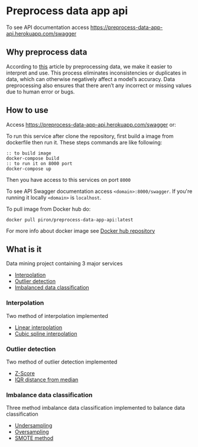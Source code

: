 # Preprocess data app api
To see API documentation access https://preprocess-data-app-api.herokuapp.com/swagger
## Why preprocess data
According to [this](https://learn.g2.com/data-preprocessing#:~:text=By%20preprocessing%20data%2C%20we%20make,to%20human%20error%20or%20bugs.) article by preprocessing data, we make it easier to interpret and use. This process eliminates inconsistencies or duplicates in data, which can otherwise negatively affect a model’s accuracy. Data preprocessing also ensures that there aren’t any incorrect or missing values due to human error or bugs.
## How to use
Access https://preprocess-data-app-api.herokuapp.com/swagger or:

To run this service after clone the repository, first build a image from dockerfile then run it. These steps commands are like following:
```batch
:: to build image
docker-compose build
:: to run it on 8000 port
docker-compose up 
```
Then you have access to this services on port `8000`

To see API Swagger documentation access `<domain>:8000/swagger`. If you're running it locally `<domain>` is `localhost`.

To pull image from Docker hub do:
```
docker pull piron/preprocess-data-app-api:latest
```
For more info about docker image see [Docker hub repository](https://hub.docker.com/repository/docker/piron/preprocess-data-app-api/general)
## What is it
Data mining project containing 3 major services
- [Interpolation](https://en.wikipedia.org/wiki/Interpolation)
- [Outlier detection](https://en.wikipedia.org/wiki/Anomaly_detection)
- [Imbalanced data classification](https://machinelearningmastery.com/what-is-imbalanced-classification/)

### Interpolation
Two method of interpolation implemented
- [Linear interpolation](https://en.wikipedia.org/wiki/Linear_interpolation)
- [Cubic spline interpolation](https://en.wikipedia.org/wiki/Spline_interpolation)

### Outlier detection
Two method of outlier detection implemented
- [Z-Score](https://www.geeksforgeeks.org/z-score-for-outlier-detection-python/)
- [IQR distance from median](https://www.khanacademy.org/math/statistics-probability/summarizing-quantitative-data/box-whisker-plots/a/identifying-outliers-iqr-rule)

### Imbalance data classification
Three method imbalance data classification implemented to balance data classification
- [Undersampling](https://machinelearningmastery.com/random-oversampling-and-undersampling-for-imbalanced-classification/)
- [Oversampling](https://machinelearningmastery.com/random-oversampling-and-undersampling-for-imbalanced-classification/)
- [SMOTE method](https://machinelearningmastery.com/smote-oversampling-for-imbalanced-classification/)
